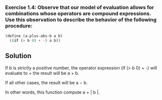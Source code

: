 ### **Exercise 1.4:** Observe that our model of evaluation allows for combinations whose operators are compound expressions. Use this observation to describe the behavior of the following procedure:
```scheme
(define (a-plus-abs-b a b) 
  ((if (> b 0) + -) a b))
```

## Solution
If b is strictly a positive number, the operator expression (if (> b 0) + -) will evaluate to + the result will be a + b.

If all other cases, the result will be a − b.

In other words, this function compute a + | b |.
